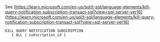 See [https://learn.microsoft.com/en-us/sql/t-sql/language-elements/kill-query-notification-subscription-transact-sql?view=sql-server-ver16](https://learn.microsoft.com/en-us/sql/t-sql/language-elements/kill-query-notification-subscription-transact-sql?view=sql-server-ver16)
```
KILL QUERY NOTIFICATION SUBSCRIPTION   
   { ALL | subscription_id }
```
